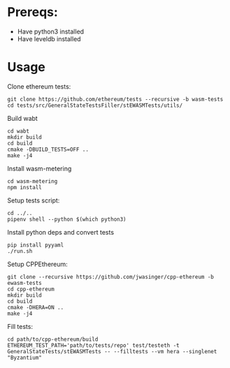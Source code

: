 # Prereqs:
 - Have python3 installed
 - Have leveldb installed

# Usage

Clone ethereum tests:
```
git clone https://github.com/ethereum/tests --recursive -b wasm-tests
cd tests/src/GeneralStateTestsFiller/stEWASMTests/utils/
```

Build wabt
```
cd wabt
mkdir build
cd build
cmake -DBUILD_TESTS=OFF ..
make -j4
```

Install wasm-metering
```
cd wasm-metering
npm install
```

Setup tests script:
```
cd ../..
pipenv shell --python $(which python3)
```

Install python deps and convert tests
```
pip install pyyaml
./run.sh
```

Setup CPPEthereum:
```
git clone --recursive https://github.com/jwasinger/cpp-ethereum -b ewasm-tests
cd cpp-ethereum
mkdir build
cd build
cmake -DHERA=ON ..
make -j4
```

Fill tests:
```
cd path/to/cpp-ethereum/build
ETHEREUM_TEST_PATH='path/to/tests/repo' test/testeth -t GeneralStateTests/stEWASMTests -- --filltests --vm hera --singlenet "Byzantium"
```
